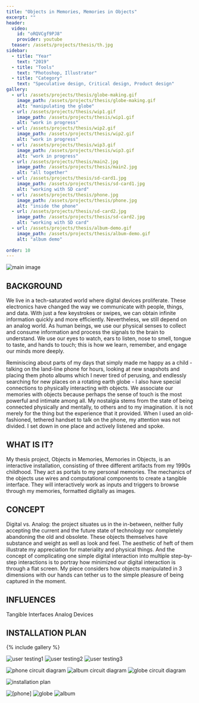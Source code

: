 ```yaml
---
title: "Objects in Memories, Memories in Objects"
excerpt: ""
header:
  video:
    id: "oRQVCgf9PJ8"
    provider: youtube
  teaser: /assets/projects/thesis/th.jpg
sidebar:
  - title: "Year"
    text: "2019"
  - title: "Tools"
    text: "Photoshop, Illustrator"
  - title: "Category"
    text: "Speculative design, Critical design, Product design"
gallery:
  - url: /assets/projects/thesis/globe-making.gif
    image_path: /assets/projects/thesis/globe-making.gif
    alt: "manipulating the globe"
  - url: /assets/projects/thesis/wip1.gif
    image_path: /assets/projects/thesis/wip1.gif
    alt: "work in progress"
  - url: /assets/projects/thesis/wip2.gif
    image_path: /assets/projects/thesis/wip2.gif
    alt: "work in progress"
  - url: /assets/projects/thesis/wip3.gif
    image_path: /assets/projects/thesis/wip3.gif
    alt: "work in progress"
  - url: /assets/projects/thesis/main2.jpg
    image_path: /assets/projects/thesis/main2.jpg
    alt: "all together"
  - url: /assets/projects/thesis/sd-card1.jpg
    image_path: /assets/projects/thesis/sd-card1.jpg
    alt: "working with SD card"
  - url: /assets/projects/thesis/phone.jpg
    image_path: /assets/projects/thesis/phone.jpg
    alt: "inside the phone"
  - url: /assets/projects/thesis/sd-card2.jpg
    image_path: /assets/projects/thesis/sd-card2.jpg
    alt: "working with SD card"
  - url: /assets/projects/thesis/album-demo.gif
    image_path: /assets/projects/thesis/album-demo.gif
    alt: "album demo"
 
order: 10
---
```

![main image](/assets/projects/thesis/main1.jpg)

## BACKGROUND
We live in a tech-saturated world where digital devices proliferate. These electronics have changed the way we communicate with people, things, and data. With just a few keystrokes or swipes, we can obtain infinite information quickly and more efficiently. Nevertheless, we still depend on an analog world. As human beings, we use our physical senses to collect and consume information and process the signals to the brain to understand. We use our eyes to watch, ears to listen, nose to smell, tongue to taste, and hands to touch; this is how we learn, remember, and engage our minds more deeply.

Reminiscing about parts of my days that simply made me happy as a child - talking on the land-line phone for hours, looking at new snapshots and placing them photo albums which I never tired of perusing, and endlessly searching for new places on a rotating earth globe - I also have special connections to physically interacting with objects. We associate our memories with objects because perhaps the sense of touch is the most powerful and intimate among all. My nostalgia stems from the state of being connected physically and mentally, to others and to my imagination. it is not merely for the thing but the experience that it provided. When I used an old-fashioned, tethered handset to talk on the phone, my attention was not divided. I set down in one place and actively listened and spoke.

## WHAT IS IT?
My thesis project, Objects in Memories, Memories in Objects, is an interactive installation, consisting of three different artifacts from my 1990s childhood. They act as portals to my personal memories. The mechanics of the objects use wires and computational components to create a tangible interface. They will interactively work as inputs and triggers to browse through my memories, formatted digitally as images.

## CONCEPT
Digital vs. Analog: the project situates us in the in-between, neither fully accepting the current and the future state of technology nor completely abandoning the old and obsolete. These objects themselves have substance and weight as well as look and feel. The aesthetic of heft of them illustrate my appreciation for materiality and physical things. And the concept of complicating one simple digital interaction into multiple step-by-step interactions is to portray how minimized our digital interaction is through a flat screen. My piece considers how objects manipulated in 3 dimensions with our hands can tether us to the simple pleasure of being captured in the moment.

## INFLUENCES
Tangible Interfaces
Analog Devices

## INSTALLATION PLAN

{% include gallery %}


![user testing1](/assets/projects/thesis/user-test1.png)
![user testing2](/assets/projects/thesis/user-test2.png)
![user testing3](/assets/projects/thesis/user-test3.png)

![phone circuit diagram](/assets/projects/thesis/phone-diagram.png)
![album circuit diagram](/assets/projects/thesis/album-diagram.png)
![globe circuit diagram](/assets/projects/thesis/globe-diagram.png)

![installation plan](/assets/projects/thesis/globe-diagram.png)

![[phone]](/assets/projects/thesis/phone-photo.jpg)
![globe](/assets/projects/thesis/globe.jpg)
![album](/assets/projects/thesis/album-photo.jpg)